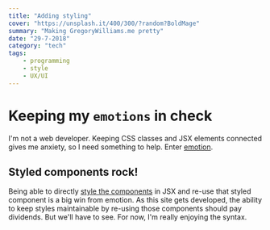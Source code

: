 ```yaml
---
title: "Adding styling"
cover: "https://unsplash.it/400/300/?random?BoldMage"
summary: "Making GregoryWilliams.me pretty"
date: "29-7-2018"
category: "tech"
tags:
    - programming
    - style
    - UX/UI
---
```


# Keeping my `emotions` in check

I'm not a web developer. Keeping CSS classes and JSX elements connected gives me anxiety, so I need something to help. Enter [emotion](https://emotion.sh).

## Styled components rock!

Being able to directly [style the components](https://emotion.sh/docs/styled) in JSX and re-use that styled component is a big win from emotion. As this site gets developed, the ability to keep styles maintainable by re-using those components should pay dividends. But we'll have to see. For now, I'm really enjoying the syntax.
